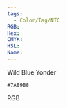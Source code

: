 ```yaml
---
tags:
  - Color/Tag/NTC
RGB:
Hex:
CMYK:
HSL:
Name:
---
```

Wild Blue Yonder
```palette
#7A89B8
```
RGB
